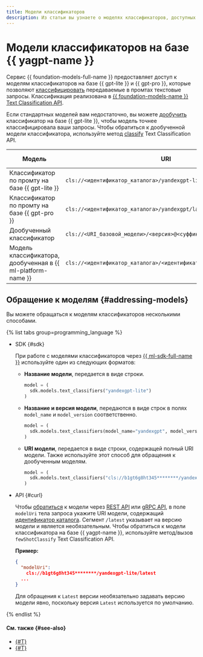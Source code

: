 ```yaml
---
title: Модели классификаторов
description: Из статьи вы узнаете о моделях классификаторов, доступных в сервисе {{ foundation-models-name }}.
---
```


# Модели классификаторов на базе {{ yagpt-name }}

Сервис {{ foundation-models-full-name }} предоставляет доступ к моделям классификаторов на базе {{ gpt-lite }} и {{ gpt-pro }}, которые позволяют [классифицировать](./index.md) передаваемые в промтах текстовые запросы. Классификация реализована в [{{ foundation-models-name }} Text Classification API](../../text-classification/api-ref/index.md).

Если стандартных моделей вам недостаточно, вы можете [дообучить](../tuning/classifier.md) классификатор на базе {{ gpt-lite }}, чтобы модель точнее классифицировала ваши запросы. Чтобы обратиться к дообученной модели классификатора, используйте метод [classify](../../text-classification/api-ref/TextClassification/classify.md) Text Classification API.

| **Модель** | **URI** | **[Режимы работы](../index.md#working-mode)** |
|---|---|---|
| Классификатор по промту на базе {{ gpt-lite }} | `cls://<идентификатор_каталога>/yandexgpt-lite/latest` | Синхронный |
| Классификатор по промту на базе {{ gpt-pro }} | `cls://<идентификатор_каталога>/yandexgpt/latest` | Синхронный |
| Дообученный классификатор | `cls://<URI_базовой_модели>/<версия>@<суффикс_дообучения>` | Синхронный |
| Модель классификатора, дообученная в {{ ml-platform-name }} | `cls://<идентификатор_каталога>/<идентификатор_дообученной_модели>` | Синхронный |

## Обращение к моделям {#addressing-models}

Вы можете обращаться к моделям классификаторов несколькими способами.

{% list tabs group=programming_language %}

- SDK {#sdk}

  При работе с моделями классификаторов через [{{ ml-sdk-full-name }}](../../sdk/index.md) используйте один из следующих форматов:

  * **Название модели**, передается в виде строки.

      ```python
      model = (
        sdk.models.text_classifiers("yandexgpt-lite")
      )
      ```

  * **Название и версия модели**, передаются в виде строк в полях `model_name` и `model_version` соответственно.

      ```python
      model = (
        sdk.models.text_classifiers(model_name="yandexgpt", model_version="latest")
      )
      ```

  * **URI модели**, передается в виде строки, содержащей полный URI модели. Также используйте этот способ для обращения к дообученным моделям.

      ```python
      model = (
        sdk.models.text_classifiers("cls://b1gt6g8ht345********/yandexgpt/latest")
      )
      ```

- API {#curl}

  Чтобы [обратиться](../../operations/classifier/readymade.md) к модели через [REST API](../../text-classification/api-ref/TextClassification/fewShotClassify.md) или [gRPC API](../../text-classification/api-ref/grpc/TextClassification/fewShotClassify.md), в поле `modelUri` тела запроса укажите URI модели, содержащий [идентификатор каталога](../../../resource-manager/operations/folder/get-id.md). Сегмент `/latest` указывает на версию модели и является необязательным. Чтобы обратиться к модели классификатора на базе {{ yagpt-name }}, используйте метод/вызов `fewShotClassify` Text Classification API.

  **Пример:**

  ```json
  {
    "modelUri":
      cls://b1gt6g8ht345********/yandexgpt-lite/latest
    ...
  }
  ```

  Для обращения к `Latest` версии необязательно задавать версию модели явно, поскольку версия `Latest` используется по умолчанию.

{% endlist %}

#### См. также {#see-also}

* [{#T}](../../operations/classifier/readymade.md)
* [{#T}](../../operations/classifier/additionally-trained.md)